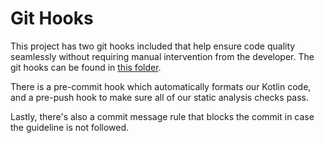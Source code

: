 # Git Hooks

This project has two git hooks included that help ensure code quality seamlessly without requiring
manual intervention from the developer. The git hooks can be found in [this folder](../git-hooks).

There is a pre-commit hook which automatically formats our Kotlin code, and a pre-push hook to make
sure all of our static analysis checks pass.

Lastly, there's also a commit message rule that blocks the commit in case the guideline is not
followed.